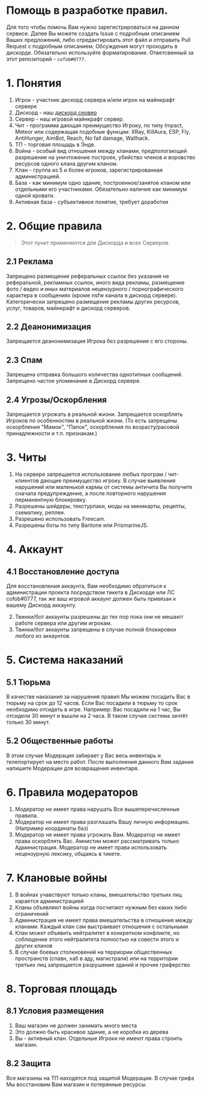 # Помощь в разработке правил.
Для того чтобы помочь Вам нужно зарегистрироваться на данном сервисе. Далее Вы можете создать Issue с подробным описанием Ваших предложений, либо отредактировать этот файл и отправить Pull Request с подробным описанием. Обсуждения могут проходить в дискорде. 
Обязательно используйте форматирование.
Ответсвенный за этот репозиторий - `cofob#0777`.

# 1. Понятия
1. Игрок - участник дискорд сервера и/или игрок на майнкрафт сервере
2. Дискорд - наш [дискорд сервер](https://discord.2buldzha2t.ru)
3. Сервер - наш игровой майнкрафт сервер.
4. Чит - программа дающая преимущество Игроку, по типу Impact, Meteor или содержащая подобные функции: XRay, KillAura, ESP, Fly, AntiHunger, AimBot, Reach, No fall damage, Wallhack. 
5. ТП - торговая площадь в Энде.
6. Война - особый вид отношения между кланами, предпологающий разрешение на уничтожение построек, убийство членов и воровство ресурсов одного клана другим кланом.
7. Клан - группа из 5 и более игроков, зарегистрированная администрацией.
8. База - как минимум одно здание, построенное/занятое кланом или отдельными его участниками. Обязательно наличие как минимум одной кровати.
9. Активная база - субъективное понятие, требует доработки
# 2. Общие правила
> Этот пункт применяются для Дискорда и всех Серверов.
## 2.1 Реклама
Запрещено размещение реферальных ссылок без указания не реферальной, рекламных ссылок, иного вида рекламы, размещение фото / видео и иных материалов нецензурного / порнографического характера в сообщениях (кроме nsfw канала в дискорд сервере). Категорически запрещено размещение рекламы других ресурсов, услуг, товаров, майнкрафт и дискорд серверов. 
## 2.2 Деанонимизация
Запрещается деанонимизация Игрока без разрешения с его стороны.
## 2.3 Спам
Запрещена отправка большого количества однотипных сообщений. Запрещено частое упоминание в Дискорд сервере.
## 2.4 Угрозы/Оскорбления
Запрещается угрожать в реальной жизни. Запрещается оскорблять Игроков по особенностям в реальной жизни. (То есть запрещены оскорбления "Мамок", "Папок", оскорбления по возрасту/расовой принадлежности и т.п. признакам.)
# 3. Читы
1. На сервере запрещается использование любых програм / чит-клиентов дающие преимущество игроку. В случае выявления нарушений или маленькой кармы от системы античита Вы получите сначала предупреждение, а после повторного нарушения перманентную блокировку.
2. Разрешены шейдеры, текстурпаки, моды на миникарты, рецепты, схематику, реплеи.
3. Разрешено использовать Freecam. 
4. Разрешены боты по типу Baritone или PrismarineJS.
# 4. Аккаунт
## 4.1 Восстановление доступа
Для восстановления аккаунта, Вам необходимо обратиться к администрации проекта посредством тикета в Дискорде или ЛС cofob#0777, так же ваш игровой аккаунт должен быть привязан к вашему Дискорд аккаунту.

2. Твинки/бот аккаунты разрешены до тех пор пока они не мешают работе сервера или другим игрокам.
3. Твинки/бот аккаунты запрещены в случае полной блокировки любого из аккаунтов.
# 5. Система наказаний
## 5.1 Тюрьма
В качестве наказания за нарушения правил Мы можем посадить Вас в тюрьму на срок до 12 часов. Если Вас посадили в тюрьму то срок необходимо отсидеть в игре. 
Например: Вас посадили на 1 час, Вы отсидели 30 минут и вышли на 2 часа. В таком случае система зачтёт только 30 минут.
## 5.2 Общественные работы
В этом случае Модерация забирает у Вас весь инвентарь и телепортирует на место работ. После выполнения данного Вам задания напишите Модерации для возвращения инвентаря.
# 6. Правила модераторов
1. Модератор не имеет права нарушать Все вышеперечисленные правила.
2. Модератор не имеет права разглашать Вашу личную информацию. (Например координаты баз)
3. Модератор не имеет права угрожать Вам.
Модератор не имеет права оскорблять Вас.
Амнистии может рассматривать только Администрация.
Модератор не имеет права использовать нецензурную лексику, общаясь в тикете.
# 7. Клановые войны
1. В войнах учавствуют только кланы, вмешательство третьих лиц карается администрацией
2. Кланы объявляют войны когда посчитают нужным без каких либо ограничений
3. Администрация не имеет права вмешательства в отношения между кланами. Каждый клан сам выстраивает отношения с остальными
4. Клан может объявить нейтралитет в конкретном конфликте, но соблюдение этого нейтралитета полностью на совести этого и других кланов
5. В случае боевых столкновений на терриории общественных пространств (спавн, хаб в аду, магистрали) или на территории третьих лиц запрещается разрушение зданий и прочее гриферство
# 8. Торговая площадь
## 8.1 Условия размещения
1. Ваш магазин не должен занимать много места
2. Это должно быть красивое здание, а не коробка из дерева
3. Вы - активный клан. Отдельные Игроки не имеют права строить магазин.
## 8.2 Защита
Все магазины на ТП находятся под защитой Модерации. В случае грифа Мы восстановим Вам магазин и потерянные ресурсы.

